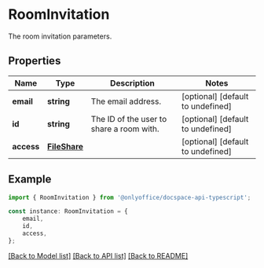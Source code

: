 # RoomInvitation

The room invitation parameters.

## Properties

Name | Type | Description | Notes
------------ | ------------- | ------------- | -------------
**email** | **string** | The email address. | [optional] [default to undefined]
**id** | **string** | The ID of the user to share a room with. | [optional] [default to undefined]
**access** | [**FileShare**](FileShare.md) |  | [optional] [default to undefined]

## Example

```typescript
import { RoomInvitation } from '@onlyoffice/docspace-api-typescript';

const instance: RoomInvitation = {
    email,
    id,
    access,
};
```

[[Back to Model list]](../README.md#documentation-for-models) [[Back to API list]](../README.md#documentation-for-api-endpoints) [[Back to README]](../README.md)
